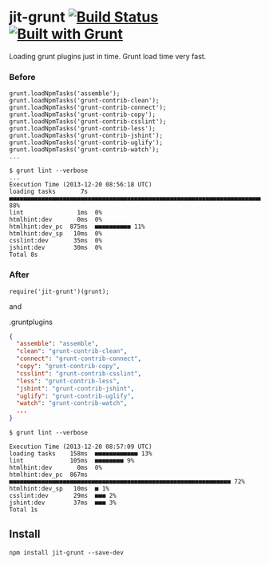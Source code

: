# jit-grunt [![Build Status](https://secure.travis-ci.org/shootaroo/jit-grunt.png?branch=master)](http://travis-ci.org/shootaroo/jit-grunt) [![Built with Grunt](https://cdn.gruntjs.com/builtwith.png)](http://gruntjs.com/)

Loading grunt plugins just in time.
Grunt load time very fast.


### Before
```
grunt.loadNpmTasks('assemble');
grunt.loadNpmTasks('grunt-contrib-clean');
grunt.loadNpmTasks('grunt-contrib-connect');
grunt.loadNpmTasks('grunt-contrib-copy');
grunt.loadNpmTasks('grunt-contrib-csslint');
grunt.loadNpmTasks('grunt-contrib-less');
grunt.loadNpmTasks('grunt-contrib-jshint');
grunt.loadNpmTasks('grunt-contrib-uglify');
grunt.loadNpmTasks('grunt-contrib-watch');
...
```

```
$ grunt lint --verbose
...
Execution Time (2013-12-20 08:56:18 UTC)
loading tasks       7s  ■■■■■■■■■■■■■■■■■■■■■■■■■■■■■■■■■■■■■■■■■■■■■■■■■■■■■■■■■■■■■■■■■■■■■■■■■■■ 88%
lint               1ms  0%
htmlhint:dev       0ms  0%
htmlhint:dev_pc  875ms  ■■■■■■■■■■ 11%
htmlhint:dev_sp   10ms  0%
csslint:dev       35ms  0%
jshint:dev        30ms  0%
Total 8s
```


### After
```
require('jit-grunt')(grunt);
```
and

.gruntplugins
```json
{
  "assemble": "assemble",
  "clean": "grunt-contrib-clean",
  "connect": "grunt-contrib-connect",
  "copy": "grunt-contrib-copy",
  "csslint": "grunt-contrib-csslint",
  "less": "grunt-contrib-less",
  "jshint": "grunt-contrib-jshint",
  "uglify": "grunt-contrib-uglify",
  "watch": "grunt-contrib-watch",
  ...
}
```

```
$ grunt lint --verbose

Execution Time (2013-12-20 08:57:09 UTC)
loading tasks    158ms  ■■■■■■■■■■■■ 13%
lint             105ms  ■■■■■■■■ 9%
htmlhint:dev       0ms  0%
htmlhint:dev_pc  867ms  ■■■■■■■■■■■■■■■■■■■■■■■■■■■■■■■■■■■■■■■■■■■■■■■■■■■■■■■■■■■■■■ 72%
htmlhint:dev_sp   10ms  ■ 1%
csslint:dev       29ms  ■■■ 2%
jshint:dev        37ms  ■■■ 3%
Total 1s
```

## Install
```
npm install jit-grunt --save-dev
```
